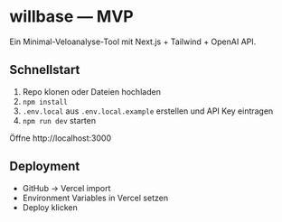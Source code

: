 # willbase — MVP
Ein Minimal-Veloanalyse-Tool mit Next.js + Tailwind + OpenAI API.

## Schnellstart
1. Repo klonen oder Dateien hochladen
2. `npm install`
3. `.env.local` aus `.env.local.example` erstellen und API Key eintragen
4. `npm run dev` starten

Öffne http://localhost:3000

## Deployment
- GitHub → Vercel import
- Environment Variables in Vercel setzen
- Deploy klicken
